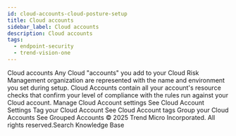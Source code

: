 ```yaml
---
id: cloud-accounts-cloud-posture-setup
title: Cloud accounts
sidebar_label: Cloud accounts
description: Cloud accounts
tags:
  - endpoint-security
  - trend-vision-one
---
```


 Cloud accounts Any Cloud "accounts" you add to your Cloud Risk Management organization are represented with the name and environment you set during setup. Cloud Accounts contain all your account's resource checks that confirm your level of compliance with the rules run against your Cloud account. Manage Cloud Account settings See Cloud Account Settings Tag your Cloud Account See Cloud Account tags Group your Cloud Accounts See Grouped Accounts © 2025 Trend Micro Incorporated. All rights reserved.Search Knowledge Base